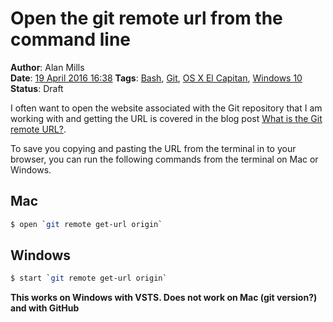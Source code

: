 Open the git remote url from the command line
=============================================
**Author**: Alan Mills  
**Date**: [19 April 2016 16:38](/blog/history/2016-04.md)
**Tags**: [Bash](/blog/categories/bash.md), [Git](/blog/categories/git.md), [OS X El Capitan](/blog/categories/osx-10-11.md), [Windows 10](/blog/categories/windows-10.md)
**Status**: Draft

I often want to open the website associated with the Git repository that I am working with and getting the URL is covered in the blog post [What is the Git remote URL?](/blog/2016/04/what-is-the-git-remote-url.md).


To save you copying and pasting the URL from the terminal in to your browser, you can run the following commands from the terminal on Mac or Windows.

Mac
---
``` bash
$ open `git remote get-url origin`
```

Windows
-------
``` bash
$ start `git remote get-url origin`
```

**This works on Windows with VSTS.  Does not work on Mac (git version?) and with GitHub**
